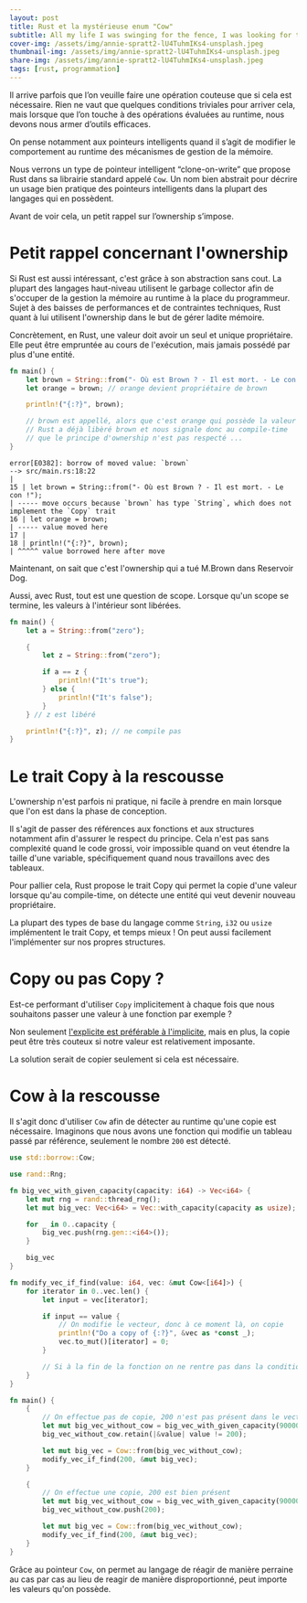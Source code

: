 ```yaml
---
layout: post
title: Rust et la mystérieuse enum "Cow"
subtitle: All my life I was swinging for the fence, I was looking for the triple, Never playing good defense
cover-img: /assets/img/annie-spratt2-lU4TuhmIKs4-unsplash.jpeg
thumbnail-img: /assets/img/annie-spratt2-lU4TuhmIKs4-unsplash.jpeg
share-img: /assets/img/annie-spratt2-lU4TuhmIKs4-unsplash.jpeg
tags: [rust, programmation]
---
```


Il arrive parfois que l’on veuille faire une opération couteuse que si cela est nécessaire. Rien ne vaut que quelques conditions triviales pour arriver cela, mais lorsque que l’on touche à des opérations évaluées au runtime, nous devons nous armer d’outils efficaces.

On pense notamment aux pointeurs intelligents quand il s’agit de modifier le comportement au runtime des mécanismes de gestion de la mémoire.

Nous verrons un type de pointeur intelligent “clone-on-write” que propose Rust dans sa librairie standard appelé `Cow`. Un nom bien abstrait pour décrire un usage bien pratique des pointeurs intelligents dans la plupart des langages qui en possèdent.

Avant de voir cela, un petit rappel sur l’ownership s’impose.

# Petit rappel concernant l'ownership

Si Rust est aussi intéressant, c'est grâce à son abstraction sans cout. La plupart des langages haut-niveau utilisent le garbage collector afin de s'occuper de la gestion la mémoire au runtime à la place du programmeur. Sujet à des baisses de performances et de contraintes techniques, Rust quant à lui utilisent l'ownership dans le but de gérer ladite mémoire.

Concrètement, en Rust, une valeur doit avoir un seul et unique propriétaire. Elle peut être empruntée au cours de l'exécution, mais jamais possédé par plus d'une entité.

```rust
fn main() {
    let brown = String::from("- Où est Brown ? - Il est mort. - Le con !");
    let orange = brown; // orange devient propriétaire de brown

    println!("{:?}", brown);

    // brown est appellé, alors que c'est orange qui possède la valeur de brown.
    // Rust a déjà libèré brown et nous signale donc au compile-time
    // que le principe d'ownership n'est pas respecté ...
}
```

```
error[E0382]: borrow of moved value: `brown`
--> src/main.rs:18:22
|
15 | let brown = String::from("- Où est Brown ? - Il est mort. - Le con !");
| ----- move occurs because `brown` has type `String`, which does not implement the `Copy` trait
16 | let orange = brown;
| ----- value moved here
17 |
18 | println!("{:?}", brown);
| ^^^^^ value borrowed here after move
```

Maintenant, on sait que c'est l'ownership qui a tué M.Brown dans Reservoir Dog.

Aussi, avec Rust, tout est une question de scope. Lorsque qu'un scope se termine, les valeurs à l'intérieur sont libérées.

```rust
fn main() {
    let a = String::from("zero");

    {
        let z = String::from("zero");

        if a == z {
            println!("It's true");
        } else {
            println!("It's false");
        }
    } // z est libéré

    println!("{:?}", z); // ne compile pas
}
```

# Le trait Copy à la rescousse

L'ownership n'est parfois ni pratique, ni facile à prendre en main lorsque que l'on est dans la phase de conception.

Il s'agit de passer des références aux fonctions et aux structures notamment afin d'assurer le respect du principe. Cela n'est pas sans complexité quand le code grossi, voir impossible quand on veut étendre la taille d'une variable, spécifiquement quand nous travaillons avec des tableaux.

Pour pallier cela, Rust propose le trait Copy qui permet la copie d'une valeur lorsque qu'au compile-time, on détecte une entité qui veut devenir nouveau propriétaire.

La plupart des types de base du langage comme `String`, `i32` ou `usize` implémentent le trait Copy, et temps mieux ! On peut aussi facilement l'implémenter sur nos propres structures.

# Copy ou pas Copy ?

Est-ce performant d'utiliser `Copy` implicitement à chaque fois que nous souhaitons passer une valeur à une fonction par exemple ?

Non seulement [l'explicite est préférable à l'implicite](https://peps.python.org/pep-0020/#the-zen-of-python), mais en plus, la copie peut être très couteux si notre valeur est relativement imposante.

La solution serait de copier seulement si cela est nécessaire.

# Cow à la rescousse

Il s'agit donc d'utiliser `Cow` afin de détecter au runtime qu'une copie est nécessaire.
Imaginons que nous avons une fonction qui modifie un tableau passé par référence, seulement le nombre `200` est détecté.

```rust
use std::borrow::Cow;

use rand::Rng;

fn big_vec_with_given_capacity(capacity: i64) -> Vec<i64> {
    let mut rng = rand::thread_rng();
    let mut big_vec: Vec<i64> = Vec::with_capacity(capacity as usize);

    for _ in 0..capacity {
        big_vec.push(rng.gen::<i64>());
    }

    big_vec
}

fn modify_vec_if_find(value: i64, vec: &mut Cow<[i64]>) {
    for iterator in 0..vec.len() {
        let input = vec[iterator];

        if input == value {
            // On modifie le vecteur, donc à ce moment là, on copie
            println!("Do a copy of {:?}", &vec as *const _);
            vec.to_mut()[iterator] = 0;
        }

        // Si à la fin de la fonction on ne rentre pas dans la condition, on ne copie pas.
    }
}

fn main() {
    {
        // On effectue pas de copie, 200 n'est pas présent dans le vecteur
        let mut big_vec_without_cow = big_vec_with_given_capacity(90000);
        big_vec_without_cow.retain(|&value| value != 200);

        let mut big_vec = Cow::from(big_vec_without_cow);
        modify_vec_if_find(200, &mut big_vec);
    }

    {
        // On effectue une copie, 200 est bien présent
        let mut big_vec_without_cow = big_vec_with_given_capacity(90000);
        big_vec_without_cow.push(200);

        let mut big_vec = Cow::from(big_vec_without_cow);
        modify_vec_if_find(200, &mut big_vec);
    }
}
```

Grâce au pointeur `Cow`, on permet au langage de réagir de manière perraine au cas par cas au lieu de reagir de manière disproportionné, peut importe les valeurs qu'on possède.
